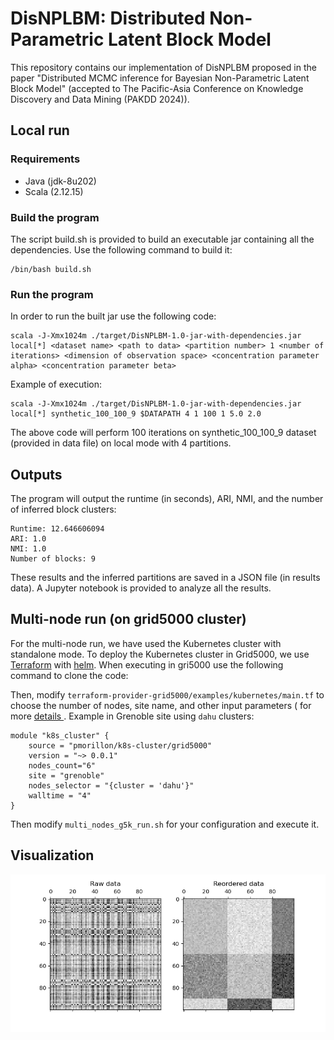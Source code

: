 # DisNPLBM: Distributed Non-Parametric Latent Block Model

This repository contains our implementation of DisNPLBM proposed in the paper "Distributed MCMC inference for Bayesian Non-Parametric Latent Block Model" (accepted to The Pacific-Asia Conference on Knowledge Discovery and Data Mining (PAKDD 2024)).
## Local run
### Requirements

* Java (jdk-8u202)
* Scala (2.12.15)
  
### Build the program

The script build.sh is provided to build an executable jar containing all the dependencies. 
Use the following command to build it: 

```
/bin/bash build.sh
```

### Run the program

In order to run the built jar use the following code:

```
scala -J-Xmx1024m ./target/DisNPLBM-1.0-jar-with-dependencies.jar local[*] <dataset name> <path to data> <partition number> 1 <number of iterations> <dimension of observation space> <concentration parameter alpha> <concentration parameter beta>
```

Example of execution:

```
scala -J-Xmx1024m ./target/DisNPLBM-1.0-jar-with-dependencies.jar local[*] synthetic_100_100_9 $DATAPATH 4 1 100 1 5.0 2.0
```
The above code will perform  100 iterations on synthetic_100_100_9 dataset (provided in data file) on local mode with 4 partitions.

## Outputs
The program will output the runtime (in seconds), ARI, NMI, and the number of inferred block clusters:
```
Runtime: 12.646606094
ARI: 1.0
NMI: 1.0
Number of blocks: 9
```
These results and the inferred partitions are saved in a JSON file (in results data). A Jupyter notebook is provided to analyze all the results.

## Multi-node run (on grid5000 cluster)

For the multi-node run, we have used the Kubernetes cluster with standalone mode.  To deploy the Kubernetes cluster in Grid5000, we use [Terraform](https://github.com/pmorillon/terraform-provider-grid5000) with [helm](https://github.com/bitnami/charts/tree/main/bitnami/spark).
When executing in gri5000 use the following command to clone the code:

Then, modify `terraform-provider-grid5000/examples/kubernetes/main.tf` to choose the number of nodes, site name, and other input parameters ( for more [details ](https://registry.terraform.io/modules/pmorillon/k8s-cluster/grid5000/latest?tab=inputs).
Example in Grenoble site using `dahu` clusters:

```
module "k8s_cluster" {
    source = "pmorillon/k8s-cluster/grid5000"
    version = "~> 0.0.1"
    nodes_count="6"
    site = "grenoble"
    nodes_selector = "{cluster = 'dahu'}"
    walltime = "4"
}
```

Then modify `multi_nodes_g5k_run.sh` for your configuration and execute it. 

## Visualization
![Clusters visualization](results/coclustExample.png)
